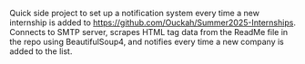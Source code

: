 Quick side project to set up a notification system every time a new internship is added to https://github.com/Ouckah/Summer2025-Internships. Connects to SMTP server, scrapes HTML tag data from the ReadMe file in the repo using BeautifulSoup4, and notifies every time a new company is added to the list.
